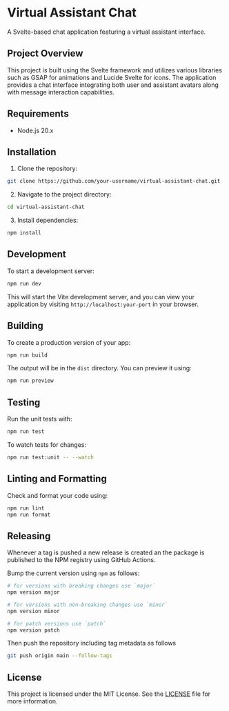 # Virtual Assistant Chat

A Svelte-based chat application featuring a virtual assistant interface.

## Project Overview

This project is built using the Svelte framework and utilizes various libraries such as GSAP for animations and Lucide Svelte for icons. The application provides a chat interface integrating both user and assistant avatars along with message interaction capabilities.

## Requirements

- Node.js 20.x

## Installation

1. Clone the repository:

  ```bash
  git clone https://github.com/your-username/virtual-assistant-chat.git
  ```

2. Navigate to the project directory:

  ```bash
  cd virtual-assistant-chat
  ```

3. Install dependencies:

  ```bash
  npm install
  ```

## Development

To start a development server:

```bash
npm run dev
```

This will start the Vite development server, and you can view your application by visiting `http://localhost:your-port` in your browser.

## Building

To create a production version of your app:

```bash
npm run build
```

The output will be in the `dist` directory. You can preview it using:

```bash
npm run preview
```

## Testing

Run the unit tests with:

```bash
npm run test
```

To watch tests for changes:

```bash
npm run test:unit -- --watch
```

## Linting and Formatting

Check and format your code using:

```bash
npm run lint
npm run format
```

## Releasing

Whenever a tag is pushed a new release is created an the package is
published to the NPM registry using GitHub Actions.

Bump the current version using `npm` as follows:

```sh
# for versions with breaking changes use `major`
npm version major

# for versions with non-breaking changes use `minor`
npm version minor

# for patch versions use `patch`
npm version patch
```

Then push the repository including tag metadata as follows

```sh
git push origin main --follow-tags
```

## License

This project is licensed under the MIT License. See the [LICENSE](LICENSE) file for more information.
